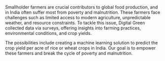 Smallholder farmers are crucial contributors to global food production, and in India often suffer most from poverty and malnutrition. These farmers face challenges such as limited access to modern agriculture, unpredictable weather, and resource constraints. To tackle this issue, Digital Green collected data via surveys, offering insights into farming practices, environmental conditions, and crop yields.

The possibilities include creating a machine learning solution to predict the crop yield per acre of rice or wheat crops in India. Our goal is to empower these farmers and break the cycle of poverty and malnutrition.